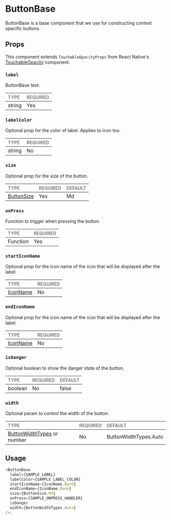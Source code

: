 # ButtonBase

ButtonBase is a base component that we use for constructing context specific buttons.

## Props

This component extends `TouchableOpacityProps` from React Native's [TouchableOpacity](https://reactnative.dev/docs/touchableopacity) component.

### `label`

ButtonBase text.

| <span style="color:gray;font-size:14px">TYPE</span> | <span style="color:gray;font-size:14px">REQUIRED</span> |
| :-------------------------------------------------- | :------------------------------------------------------ |
| string                                              | Yes                                                     |

### `labelColor`

Optional prop for the color of label. Applies to icon too.

| <span style="color:gray;font-size:14px">TYPE</span> | <span style="color:gray;font-size:14px">REQUIRED</span> |
| :-------------------------------------------------- | :------------------------------------------------------ |
| string                                              | No                                                      |

### `size`

Optional prop for the size of the button.

| <span style="color:gray;font-size:14px">TYPE</span> | <span style="color:gray;font-size:14px">REQUIRED</span> | <span style="color:gray;font-size:14px">DEFAULT</span> |
| :-------------------------------------------------- | :------------------------------------------------------ | :----------------------------------------------------- |
| [ButtonSize](../../Button.types.ts)          | Yes                                                     | Md                                                     |

### `onPress`

Function to trigger when pressing the button.

| <span style="color:gray;font-size:14px">TYPE</span> | <span style="color:gray;font-size:14px">REQUIRED</span> |
| :-------------------------------------------------- | :------------------------------------------------------ |
| Function                                            | Yes                                                     |

### `startIconName`

Optional prop for the icon name of the icon that will be displayed after the label.

| <span style="color:gray;font-size:14px">TYPE</span> | <span style="color:gray;font-size:14px">REQUIRED</span> |
| :-------------------------------------------------- | :------------------------------------------------------ |
| [IconName](../Icons/Icon.types.ts)                | No                                                   |

### `endIconName`

Optional prop for the icon name of the icon that will be displayed after the label.

| <span style="color:gray;font-size:14px">TYPE</span> | <span style="color:gray;font-size:14px">REQUIRED</span> |
| :-------------------------------------------------- | :------------------------------------------------------ |
| [IconName](../Icons/Icon.types.ts)                | No                                                   |

### `isDanger`

Optional boolean to show the danger state of the button.

| <span style="color:gray;font-size:14px">TYPE</span> | <span style="color:gray;font-size:14px">REQUIRED</span> | <span style="color:gray;font-size:14px">DEFAULT</span> |
| :-------------------------------------------------- | :------------------------------------------------------ | :----------------------------------------------------- |
| boolean                                             | No                                                      | false                                                   |

### `width`

Optional param to control the width of the button.

| <span style="color:gray;font-size:14px">TYPE</span> | <span style="color:gray;font-size:14px">REQUIRED</span> | <span style="color:gray;font-size:14px">DEFAULT</span> |
| :-------------------------------------------------- | :------------------------------------------------------ | :----------------------------------------------------- |
| [ButtonWidthTypes](../../Button.types.ts) or number                  | No                                                      |      ButtonWidthTypes.Auto                                                   |

## Usage

```javascript
<ButtonBase
  label={SAMPLE_LABEL}
  labelColor={SAMPLE_LABEL_COLOR}
  startIconName={IconName.Bank}
  endIconName={IconName.Bank}
  size={ButtonSize.Md}
  onPress={SAMPLE_ONPRESS_HANDLER}
  isDanger
  width={ButtonWidthTypes.Auto}
/>;
```
